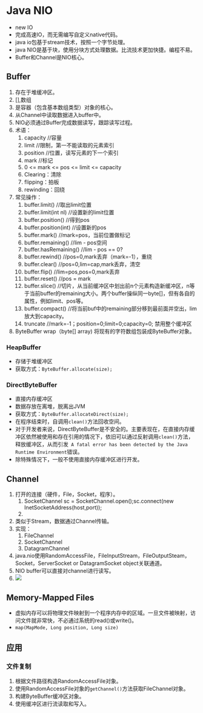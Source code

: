 # Java NIO
* new IO
* 完成高速IO，而无需编写自定义native代码。
* java io包基于stream技术，按照一个字节处理。
* java NIO是基于块，使用分块方式处理数据。比流技术更加快捷。编程不易。
* Buffer和Channel是NIO核心。
## Buffer
1. 存在于堆缓冲区。
2. [],数组
3. 是容器（包含基本数组类型）对象的核心。
4. 从Channel中读取数据进入buffer中。
5. NIO必须通过Buffer完成数据读写，跟踪读写过程。
6. 术语：
	1. capacity	//容量
	2. limit //限制，第一不能读取的元素索引
	2. position //位置，读写元素的下一个索引
	3. mark //标记
	4. 0 <= mark <= pos <= limit <= capacity
	5. Clearing：清除
	6. flipping：拍板
	7. rewinding：回绕
7. 常见操作：
	1. buffer.limit() //取出limit位置
	2. buffer.limit(int nl) //设置新的limit位置
	3. buffer.position() //得到pos
	4. buffer.position(int) //设置新的pos
	5. buffer.mark() //mark=pos，当前位置做标记
	6. buffer.remaining() //lim - pos空间
	7. buffer.hasRemaining() //lim - pos == 0?
	8. buffer.rewind() //pos=0,mark丢弃（mark=-1），重绕
	9. buffer.clear() //pos=0,lim=cap,mark丢弃，清空
	10. buffer.flip() //lim=pos,pos=0,mark丢弃
	11. buffer.reset() //pos = mark
	12. buffer.slice() //切片，从当前缓冲区中划出前n个元素构造新缓冲区，n等于当前buffer的remaining大小。两个buffer操纵同一byte[]，但有各自的属性，例如limit、pos等。
	13. buffer.compact() //将当前buf中的remaining部分移到最前面并空出，lim放大到capacity。
	14. truncate //mark=-1；position=0;limit=0;capacity=0; 禁用整个缓冲区
8. ByteBuffer wrap（byte[] array) 将现有的字符数组包装成ByteBuffer对象。
### HeapBuffer
* 存储于堆缓冲区
* 获取方式：`ByteBuffer.allocate(size);`
### DirectByteBuffer
* 直接内存缓冲区
* 数据存放在离堆，脱离出JVM
* 获取方式：`ByteBuffer.allocateDirect(size);`
* 在程序结束时，自调用`clean()`方法回收空间。
* 对于开发者来说，DirectByteBuffer是不安全的。主要表现在，在直接内存缓冲区依然被使用和存在引用的情况下，依旧可以通过反射调用`clean()`方法，释放缓冲区，从而引发` A fatal error has been detected by the Java Runtime Environment`错误。
* 除特殊情况下，一般不使用直接内存缓冲区进行开发。
## Channel
1. 打开的连接（硬件，File，Socket，程序）。
	1. SocketChannel sc = SocketChannel.open();sc.connect(new InetSocketAddress(host,port));
	2. 
2. 类似于Stream，数据通过Channel传输。
3. 实现：
	1. FileChannel
	2. SocketChannel
	3. DatagramChannel
4. java.nio使用RandomAccessFile，FileInputStream，FileOutputSteam，Socket，ServerSocket or DatagramSocket object关联通道。
5. NIO buffer可以直接对channel进行读写。
6. ![](http://i.imgur.com/CyfWcbc.png)
## Memory-Mapped Files
* 虚拟内存可以将物理文件映射到一个程序内存中的区域。一旦文件被映射，访问文件就非常快，不必通过系统的read()或write()。
* `map(MapMode, Long position, Long size)`
## 应用
### 文件复制
1. 根据文件路径构造RandomAccessFile对象。
2. 使用RandomAccessFile对象的`getChannel()`方法获取FileChannel对象。
3. 构建ByteBuffer缓冲区对象。
4. 使用缓冲区进行流读取和写入。
